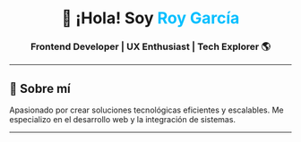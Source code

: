
<h1 align="center">🚀 ¡Hola! Soy <span style="color:#00BFFF">Roy García</span></h1>
<h3 align="center">Frontend Developer | UX Enthusiast | Tech Explorer 🌎</h3>


---

## 🧠 Sobre mí
Apasionado por crear soluciones tecnológicas eficientes y escalables. Me especializo en el desarrollo web y la integración de sistemas. 

---
